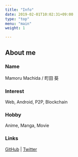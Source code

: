 ```yaml
---
title: "Info"
date: 2019-02-01T10:02:31+09:00
type: "top"
menu: "main"
weight: 1

---
```


## About me

### Name

Mamoru Machida / 町田 葵 

### Interest

Web, Android, P2P, Blockchain

### Hobby

Anime, Manga, Movie

### Links

[GitHub](https://github.com/MamoruMachida)
| [Twitter](https://twitter.com/d_machi0701)
